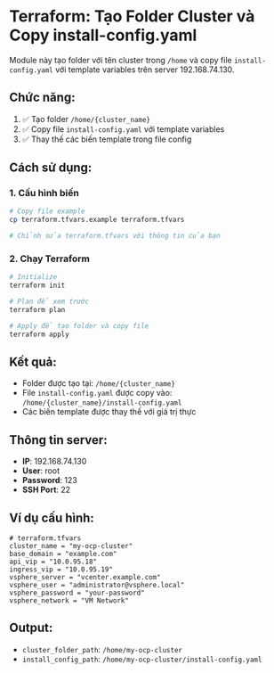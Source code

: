 # Terraform: Tạo Folder Cluster và Copy install-config.yaml

Module này tạo folder với tên cluster trong `/home` và copy file `install-config.yaml` với template variables trên server 192.168.74.130.

## Chức năng:
1. ✅ Tạo folder `/home/{cluster_name}`
2. ✅ Copy file `install-config.yaml` với template variables
3. ✅ Thay thế các biến template trong file config

## Cách sử dụng:

### 1. Cấu hình biến
```bash
# Copy file example
cp terraform.tfvars.example terraform.tfvars

# Chỉnh sửa terraform.tfvars với thông tin của bạn
```

### 2. Chạy Terraform
```bash
# Initialize
terraform init

# Plan để xem trước
terraform plan

# Apply để tạo folder và copy file
terraform apply
```

## Kết quả:
- Folder được tạo tại: `/home/{cluster_name}`
- File `install-config.yaml` được copy vào: `/home/{cluster_name}/install-config.yaml`
- Các biến template được thay thế với giá trị thực

## Thông tin server:
- **IP**: 192.168.74.130
- **User**: root  
- **Password**: 123
- **SSH Port**: 22

## Ví dụ cấu hình:
```hcl
# terraform.tfvars
cluster_name = "my-ocp-cluster"
base_domain = "example.com"
api_vip = "10.0.95.18"
ingress_vip = "10.0.95.19"
vsphere_server = "vcenter.example.com"
vsphere_user = "administrator@vsphere.local"
vsphere_password = "your-password"
vsphere_network = "VM Network"
```

## Output:
- `cluster_folder_path`: `/home/my-ocp-cluster`
- `install_config_path`: `/home/my-ocp-cluster/install-config.yaml`
